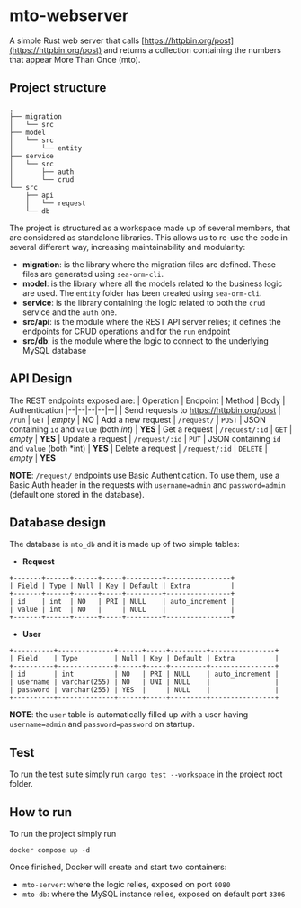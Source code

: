 
# mto-webserver

A simple Rust web server that calls [https://httpbin.org/post](https://httpbin.org/post) and returns a collection containing the numbers that appear More Than Once (mto).


## Project structure
```
.
├── migration
│   └── src
├── model
│   └── src
│       └── entity
├── service
│   └── src
│       ├── auth
│       └── crud
└── src
    ├── api
    │   └── request
    └── db
```

 The project is structured as a workspace made up of several members, that are considered as standalone libraries. This allows us to re-use the code in several different way, increasing maintainability and modularity:
 

 - **migration**: is the library where the migration files are defined. These files are generated using `sea-orm-cli`.
 - **model**: is the library where all the models related to the business logic are used. The `entity` folder has been created using `sea-orm-cli`.
 - **service**: is the library containing the logic related to both the `crud` service and the `auth` one.
 - **src/api**: is the module where the REST API server relies; it defines the endpoints for CRUD operations and for the `run` endpoint
 - **src/db**: is the module where the logic to connect to the underlying MySQL database


## API Design
The REST endpoints exposed are:
| Operation | Endpoint | Method | Body | Authentication
|--|--|--|--|--|
| Send requests to https://httpbin.org/post | `/run` | `GET` | *empty* | NO
| Add a new request | `/request/` | `POST` | JSON containing `id` and `value` (both *int*) | **YES**
| Get a request | `/request/:id` | `GET` | *empty* | **YES**
| Update a request | `/request/:id` | `PUT` | JSON containing `id` and `value` (both *int) | **YES**
| Delete a request | `/request/:id` | `DELETE` | *empty* | **YES**

**NOTE**: `/request/` endpoints use Basic Authentication. To use them, use a Basic Auth header in the requests with `username=admin` and `password=admin` (default one stored in the database).


## Database design
The database is `mto_db` and it is made up of two simple tables:


- **Request**
``` 
+-------+------+------+-----+---------+----------------+
| Field | Type | Null | Key | Default | Extra          |
+-------+------+------+-----+---------+----------------+
| id    | int  | NO   | PRI | NULL    | auto_increment |
| value | int  | NO   |     | NULL    |                |
+-------+------+------+-----+---------+----------------+
```


- **User**
```
+----------+--------------+------+-----+---------+----------------+
| Field    | Type         | Null | Key | Default | Extra          |
+----------+--------------+------+-----+---------+----------------+
| id       | int          | NO   | PRI | NULL    | auto_increment |
| username | varchar(255) | NO   | UNI | NULL    |                |
| password | varchar(255) | YES  |     | NULL    |                |
+----------+--------------+------+-----+---------+----------------+
```
 
 **NOTE**: the `user` table is automatically filled up with a user having `username=admin` and `password=password` on startup.

## Test
To run the test suite simply run `cargo test --workspace` in the project root folder.

## How to run
To run the project simply run

`docker compose up -d`

Once finished, Docker will create and start two containers:

- `mto-server`: where the logic relies, exposed on port `8080`
- `mto-db`: where the MySQL instance relies, exposed on default port `3306`